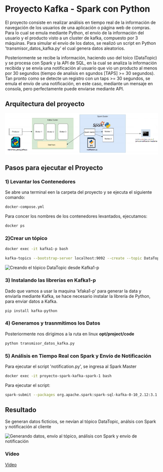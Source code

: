 # Proyecto Kafka - Spark con Python

El proyecto consiste en realizar análisis en tiempo real de la información de navegación de los usuarios de una aplicación o página web de compras. Para lo cual se emula mediante Python, el envío de la información del usuario y el producto visto a un cluster de kafka, compuesto por 3 máquinas. Para simular el envío de los datos, se realizó un script en Python 'transmisor_datos_kafka.py' el cual genera datos aleatorios.

Posteriormente se recibe la información, haciendo uso del toíco (DataTopic) y se procesa con Spark y la API de SQL, en la cual se analiza la información recibida y se envía una notificación al usuario que vio un producto al menos por 30 segundos (tiempo de analisis en sgundos [TAPS] >= 30 segundos). Tan pronto como se detecte un registro con un taps >= 30 segundos, se emula el envío de una notificación, en este caso, mediante un mensaje en consola, pero perfectamente puede enviarse mediante API.

## Arquitectura del proyecto

![Arquitectura Kafka-PySPark](images/Arquitectura-Kafka-Spark.png)

## Pasos para ejecutar el Proyecto

### 1) Levantar los Contenedores

Se abre una terminal een la carpeta del proyecto y se ejecuta el siguiente comando:

```bash
docker-compose.yml
```

Para concer los nombres de los contenedores levantados, ejecutamos:

```bash
docker ps
```

### 2)Crear un tópico

```bash
docker exec -it kafka1-p bash
```

```bash
kafka-topics --bootstrap-server localhost:9092 --create --topic DataTopic --replication-factor 3 --partitions 3
```

![Creando el tópico DataTopic desde Kafka1-p](images/Creando-Topic-desde-Kafka1-p)

### 3) Instalando las librerías en Kafka1-p

Dado que vamos a usar la maquina 'kfaka1-p' para generar la data y enviarla mediante Kafka, se hace necesario instalar la librería de Python, para enviar datos a Kafka.

```bash
pip install kafka-python
```

### 4) Generamos y trasnmitimos los Datos

 Posteriormente nos dirigimos a la ruta en linux **opt/project/code**

```bash
python transmisor_datos_kafka.py
```

### 5) Análisis en Tiempo Real con Spark y Envío de Notificación
Para ejecutar el script 'notification.py', se ingresa al Spark Master

```bash
docker exec -it proyecto-spark-kafka-spark-1 bash
```

Para ejecutar el script:

```bash
spark-submit --packages org.apache.spark:spark-sql-kafka-0-10_2.12:3.1.2 /opt/spark/code/notification.py
```
## Resultado

Se generan datos ficticios, se nevían al tópico DataTopic, análsis con Spark y notificación al cliente

![Generando datos, envío al tópico, análisis con Spark y envío de notificación](images/generar-analizar-notificar)

### Vídeo

[Vídeo](https://youtu.be/WVdUlKyBsF4)
